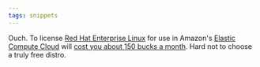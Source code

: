 ```yaml
---
tags: snippets
---
```


Ouch. To license [Red Hat Enterprise Linux](/wiki/Red_Hat_Enterprise_Linux) for use in Amazon's [Elastic Compute Cloud](http://aws.amazon.com/ec2/) will [cost you about 150 bucks a month](http://www.redhat.com/solutions/cloud/). Hard not to choose a truly free distro.
